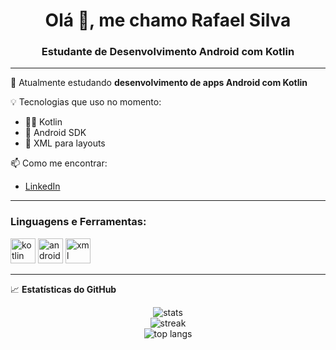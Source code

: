 <h1 align="center">Olá 👋, me chamo Rafael Silva</h1>
<h3 align="center">Estudante de Desenvolvimento Android com Kotlin</h3>

---

🌱 Atualmente estudando **desenvolvimento de apps Android com Kotlin**

💡 Tecnologias que uso no momento:
- 🧑‍💻 Kotlin
- 📱 Android SDK
- 🎨 XML para layouts

📫 Como me encontrar:
- [LinkedIn](https://www.linkedin.com/in/rafael-duarte-86a4a5351/)

---

<h3 align="left">Linguagens e Ferramentas:</h3>
<p align="left">
  <img src="https://cdn.jsdelivr.net/gh/devicons/devicon/icons/kotlin/kotlin-original.svg" alt="kotlin" width="40" height="40"/>
  <img src="https://cdn.jsdelivr.net/gh/devicons/devicon/icons/android/android-original.svg" alt="android" width="40" height="40"/>
  <img src="https://cdn.jsdelivr.net/gh/devicons/devicon/icons/xml/xml-original.svg" alt="xml" width="40" height="40"/>
</p>

---

📈 **Estatísticas do GitHub**
<p align="center">
  <img src="https://github-readme-stats.vercel.app/api?username=Rafael&show_icons=true&theme=radical" alt="stats"/>
  <br/>
  <img src="https://github-readme-streak-stats.herokuapp.com/?user=Rafael&theme=radical" alt="streak"/>
  <br/>
  <img src="https://github-readme-stats.vercel.app/api/top-langs/?username=Rafael&layout=compact&theme=radical" alt="top langs"/>
</p>
